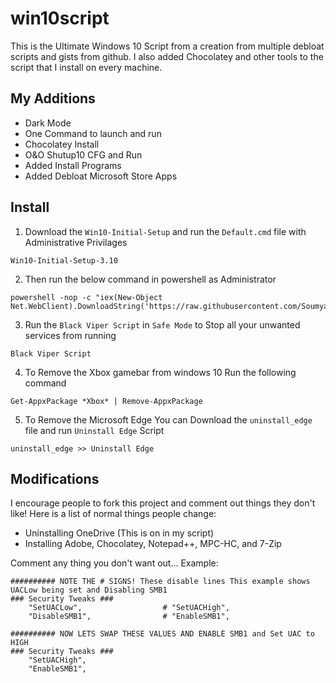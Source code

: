 # win10script
This is the Ultimate Windows 10 Script from a creation from multiple debloat scripts and gists from github. I also added Chocolatey and other tools to the script that I install on every machine.

## My Additions

- Dark Mode
- One Command to launch and run
- Chocolatey Install
- O&O Shutup10 CFG and Run
- Added Install Programs
- Added Debloat Microsoft Store Apps

## Install
1. Download the `Win10-Initial-Setup` and run the `Default.cmd` file with Administrative Privilages
```
Win10-Initial-Setup-3.10
```
2. Then run the below command in powershell as Administrator
```
powershell -nop -c "iex(New-Object Net.WebClient).DownloadString('https://raw.githubusercontent.com/SoumyajitTech/win10script/master/win10debloat.ps1')"
```
3. Run the `Black Viper Script` in `Safe Mode` to Stop all your unwanted services from running
```
Black Viper Script
```
4. To Remove the Xbox gamebar from windows 10 Run the following command
```
Get-AppxPackage *Xbox* | Remove-AppxPackage
```
5. To Remove the Microsoft Edge You can Download the `uninstall_edge` file and run 
   `Uninstall Edge` Script
```
uninstall_edge >> Uninstall Edge
```

## Modifications
I encourage people to fork this project and comment out things they don't like! Here is a list of normal things people change:
- Uninstalling OneDrive (This is on in my script)
- Installing Adobe, Chocolatey, Notepad++, MPC-HC, and 7-Zip

Comment any thing you don't want out... Example:

```
########## NOTE THE # SIGNS! These disable lines This example shows UACLow being set and Disabling SMB1
### Security Tweaks ###
	"SetUACLow",                  # "SetUACHigh",
	"DisableSMB1",                # "EnableSMB1",

########## NOW LETS SWAP THESE VALUES AND ENABLE SMB1 and Set UAC to HIGH
### Security Tweaks ###
	"SetUACHigh",
	"EnableSMB1",
```
